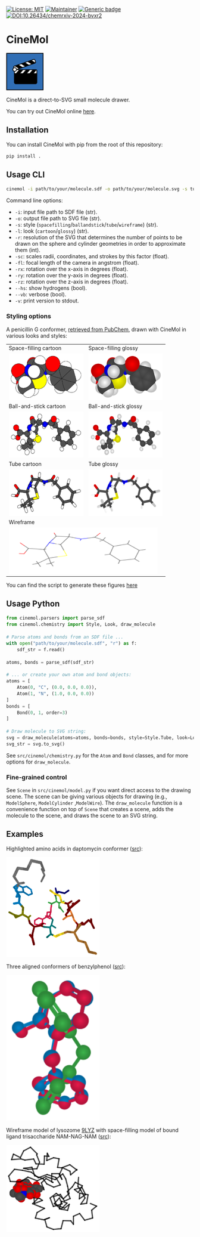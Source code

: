 [![License: MIT](https://img.shields.io/badge/License-MIT-yellow.svg)](./LICENSE)
[![Maintainer](https://img.shields.io/badge/Maintainer-davidmeijer-blue)](https://github.com/davidmeijer)
[![Generic badge](https://img.shields.io/badge/Version-beta-green.svg)](https://shields.io/)
[![DOI:10.26434/chemrxiv-2024-bvxr2](http://img.shields.io/badge/DOI-10.26434/chemrxiv-2024-bvxr2-B31B1B.svg)](https://chemrxiv.org/engage/chemrxiv/article-details/65bbb3c966c1381729bd6e27)

# CineMol

<img src="./logo.png" alt="logo" width="100">

CineMol is a direct-to-SVG small molecule drawer. 

You can try out CineMol online [here](https://moltools.bioinformatics.nl/cinemol).

## Installation

You can install CineMol with pip from the root of this repository:

```bash
pip install .
```

## Usage CLI

```bash
cinemol -i path/to/your/molecule.sdf -o path/to/your/molecule.svg -s tube -l glossy -r 100 -sc 10.0 --hs
```

Command line options:

* `-i`: input file path to SDF file (str).
* `-o`: output file path to SVG file (str).
* `-s`: style (`spacefilling`/`ballandstick`/`tube`/`wireframe`) (str).
* `-l`: look (`cartoon`/`glossy`) (str).
* `-r`: resolution of the SVG that determines the number of points to be drawn on the sphere and cylinder geometries in order to approximate them (int).
* `-sc`: scales radii, coordinates, and strokes by this factor (float).
* `-fl`: focal length of the camera in angstrom (float).
* `-rx`: rotation over the x-axis in degrees (float).
* `-ry`: rotation over the y-axis in degrees (float).
* `-rz`: rotation over the z-axis in degrees (float).
* `--hs`: show hydrogens (bool).
* `--vb`: verbose (bool).
* `-v`: print version to stdout.

### Styling options

A penicillin G conformer, [retrieved from PubChem](https://pubchem.ncbi.nlm.nih.gov/compound/Penicillin-G), drawn with CineMol in various looks and styles:

<table>
  <tr>
    <td>Space-filling cartoon</td>
    <td>Space-filling glossy</td>
  </tr>
  <tr>
    <td><img src="svgs/cartoon_spacefilling.svg" width=200 height=125></td>
    <td><img src="svgs/glossy_spacefilling.svg" width=200 height=125></td>
  </tr>
  <tr>
    <td>Ball-and-stick cartoon</td>
    <td>Ball-and-stick glossy</td>
  </tr>
  <tr>
    <td><img src="svgs/cartoon_ballandstick.svg" width=200 height=125></td>
    <td><img src="svgs/glossy_ballandstick.svg" width=200 height=125></td>
  </tr>
  <tr>
    <td>Tube cartoon</td>
    <td>Tube glossy</td>
  </tr>
  <tr>
    <td><img src="svgs/cartoon_tube.svg" width=200 height=125></td>
    <td><img src="svgs/glossy_tube.svg" width=200 height=125></td>
  </tr>
  <tr>
    <td colspan="2">Wireframe</td>
  </tr>
  <tr>
    <td colspan="2"><img src="svgs/wireframe.svg" width=400 height=125></td>
  </tr>
 </table>

 You can find the script to generate these figures [here](./examples/draw_all_depictions_for_molecule.py)

## Usage Python

```python
from cinemol.parsers import parse_sdf 
from cinemol.chemistry import Style, Look, draw_molecule

# Parse atoms and bonds from an SDF file ...
with open("path/to/your/molecule.sdf", "r") as f:
    sdf_str = f.read()

atoms, bonds = parse_sdf(sdf_str)

# ... or create your own atom and bond objects:
atoms = [
    Atom(0, "C", (0.0, 0.0, 0.0)), 
    Atom(1, "N", (1.0, 0.0, 0.0))
]
bonds = [
    Bond(0, 1, order=3)
]

# Draw molecule to SVG string:
svg = draw_molecule(atoms=atoms, bonds=bonds, style=Style.Tube, look=Look.Glossy, resolution=100, scale=10.0)
svg_str = svg.to_svg()
```

See `src/cinemol/chemistry.py` for the `Atom` and `Bond` classes, and for more options for `draw_molecule`.

### Fine-grained control

See `Scene` in `src/cinemol/model.py` if you want direct access to the drawing scene. The scene can be giving various objects for drawing (e.g., `ModelSphere`, `ModelCylinder` ,`ModelWire`). The `draw_molecule` function is a convenience function on top of `Scene` that creates a scene, adds the molecule to the scene, and draws the scene to an SVG string. 

## Examples

Highlighted amino acids in daptomycin conformer ([src](./examples/draw_substructure_highlights.py)):

<img src="svgs/daptomycin.svg" width=250>

Three aligned conformers of benzylphenol ([src](/examples/draw_superimposed_conformers.py)):

<img src="svgs/conformers.svg" width=250>

Wireframe model of lysozome [9LYZ](https://www.rcsb.org/structure/9lyz) with space-filling model of bound ligand trisaccharide NAM-NAG-NAM ([src](examples/draw_protein_with_ligands.py)):

<img src="svgs/protein_with_ligand.svg" width=250>
